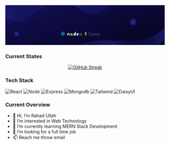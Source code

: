<div align="center">
  <img src="https://raw.githubusercontent.com/Rahad-Ullah/Rahad-Ullah/main/Blue%20and%20White%20Abstract%20Technology%20LinkedIn%20Banner%20(1).gif" alt="Banner">
</div>

### Current States
<div align="center">
   <a href="https://git.io/streak-stats"><img src="https://github-readme-streak-stats.herokuapp.com?user=Rahad-Ullah&theme=transparent" alt="GitHub Streak" /></a>
</div>

### Tech Stack
![React](https://img.shields.io/badge/React-16.x-blue)
![Node](https://img.shields.io/badge/Node-16.x-green)
![Express](https://img.shields.io/badge/Express-16.x-orange)
![Mongodb](https://img.shields.io/badge/Mongodb-16.x-pink)
![Tailwind](https://img.shields.io/badge/Tailwind-16.x-lightblue)
![DaisyUI](https://img.shields.io/badge/DaisyUI-16.x-skyblue)
### Current Overview
- 👋 Hi, I’m Rahad Ullah
- 👀 I’m interested in Web Technology
- 🌱 I’m currently learning MERN Stack Development
- 💞️ I’m looking for a full time job
- 📫 Reach me throw email

<!---
Rahad-Ullah/Rahad-Ullah is a ✨ special ✨ repository because its `README.md` (this file) appears on your GitHub profile.
You can click the Preview link to take a look at your changes.
--->
